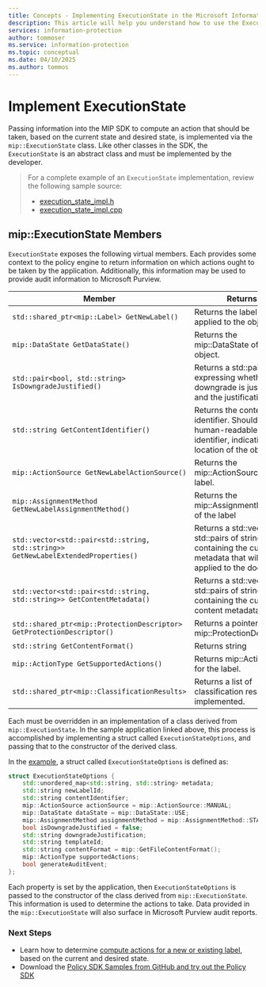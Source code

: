 ```yaml
---
title: Concepts - Implementing ExecutionState in the Microsoft Information Protection SDK
description: This article will help you understand how to use the ExecutionState in the Microsoft Information Protection SDK to compute actions and provide details for audit logging.
services: information-protection
author: tommoser
ms.service: information-protection
ms.topic: conceptual
ms.date: 04/10/2025
ms.author: tommos
---
```


# Implement ExecutionState

Passing information into the MIP SDK to compute an action that should be taken, based on the current state and desired state, is implemented via the `mip::ExecutionState` class. Like other classes in the SDK, the `ExecutionState` is an abstract class and must be implemented by the developer.

> For a complete example of an `ExecutionState` implementation, review the following sample source:
>
> * [execution_state_impl.h](https://github.com/Azure-Samples/mipsdk-policyapi-cpp-sample-basic/blob/master/mipsdk-policyapi-cpp-sample-basic/execution_state_impl.h)
> * [execution_state_impl.cpp](https://github.com/Azure-Samples/mipsdk-policyapi-cpp-sample-basic/blob/master/mipsdk-policyapi-cpp-sample-basic/execution_state_impl.cpp)

## mip::ExecutionState Members

`ExecutionState` exposes the following virtual members. Each provides some context to the policy engine to return information on which actions ought to be taken by the application. Additionally, this information may be used to provide audit information to Microsoft Purview.

| Member                                                                             | Returns                                                                                                              |
| ---------------------------------------------------------------------------------- | -------------------------------------------------------------------------------------------------------------------- |
| `std::shared_ptr<mip::Label> GetNewLabel()`                                        | Returns the label to be applied to the object.                                                                       |
| `mip::DataState GetDataState()`                                                    | Returns the mip::DataState of the object.                                                                            |
| `std::pair<bool, std::string> IsDowngradeJustified()`                              | Returns a std::pair expressing whether downgrade is justified and the justification.                                 |
| `std::string GetContentIdentifier()`                                               | Returns the content identifier. Should be a human-readable identifier, indicating the location of the object.        |
| `mip::ActionSource GetNewLabelActionSource()`                                      | Returns the mip::ActionSource of the label.                                                                          |
| `mip::AssignmentMethod GetNewLabelAssignmentMethod()`                              | Returns the mip::AssignmentMethod of the label                                                                       |
| `std::vector<std::pair<std::string, std::string>> GetNewLabelExtendedProperties()` | Returns a std::vector of std::pairs of strings, containing the custom metadata that will be applied to the document. |
| `std::vector<std::pair<std::string, std::string>> GetContentMetadata()`            | Returns a std::vector of std::pairs of string containing the current content metadata.                               |
| `std::shared_ptr<mip::ProtectionDescriptor> GetProtectionDescriptor()`             | Returns a pointer to a mip::ProtectionDescriptor                                                                     |
| `std::string GetContentFormat()`                                            | Returns string                                                                                           |
| `mip::ActionType GetSupportedActions()`                                            | Returns mip::ActionTypes for the label.                                                                              |
| `std::shared_ptr<mip::ClassificationResults>`                                      | Returns a list of classification results, if implemented.                                                            |

Each must be overridden in an implementation of a class derived from `mip::ExecutionState`. In the sample application linked above, this process is accomplished by implementing a struct called `ExecutionStateOptions`, and passing that to the constructor of the derived class.

In the [example](https://github.com/Azure-Samples/mipsdk-policyapi-cpp-sample-basic/blob/master/mipsdk-policyapi-cpp-sample-basic/execution_state_impl.h), a struct called `ExecutionStateOptions` is defined as:

```cpp
struct ExecutionStateOptions {
    std::unordered_map<std::string, std::string> metadata;
    std::string newLabelId;
    std::string contentIdentifier;
    mip::ActionSource actionSource = mip::ActionSource::MANUAL;
    mip::DataState dataState = mip::DataState::USE;
    mip::AssignmentMethod assignmentMethod = mip::AssignmentMethod::STANDARD;
    bool isDowngradeJustified = false;
    std::string downgradeJustification;
    std::string templateId;
    std::string contentFormat = mip::GetFileContentFormat();
    mip::ActionType supportedActions;
    bool generateAuditEvent;
};
```

Each property is set by the application, then `ExecutionStateOptions` is passed to the constructor of the class derived from `mip::ExecutionState`. This information is used to determine the actions to take. Data provided in the `mip::ExecutionState` will also surface in Microsoft Purview audit reports.

### Next Steps

- Learn how to determine [compute actions for a new or existing label](concept-handler-policy-computeactions-cpp.md), based on the current and desired state.
- Download the [Policy SDK Samples from GitHub and try out the Policy SDK](https://azure.microsoft.com/resources/samples/?sort=0&term=mipsdk+policyapi)
